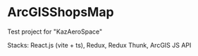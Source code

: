 # ArcGISShopsMap
Test project for "KazAeroSpace"

Stacks: React.js (vite + ts), Redux, Redux Thunk, ArcGIS JS API
